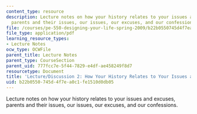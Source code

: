 ```yaml
---
content_type: resource
description: Lecture notes on how your history relates to your issues and excuses,
  parents and their issues, our issues, our excuses, and our confessions.
file: /courses/pe-550-designing-your-life-spring-2009/b22b0550745d4f7ea0c1fe1510d0db05_MITPE_550iap09_s09_lec02_iap07.pdf
file_type: application/pdf
learning_resource_types:
- Lecture Notes
ocw_type: OCWFile
parent_title: Lecture Notes
parent_type: CourseSection
parent_uid: 777fcc7e-5f44-7829-e4df-ae458249f8d7
resourcetype: Document
title: 'Lecture/Discussion 2: How Your History Relates to Your Issues and Excuses'
uid: b22b0550-745d-4f7e-a0c1-fe1510d0db05
---
```

Lecture notes on how your history relates to your issues and excuses, parents and their issues, our issues, our excuses, and our confessions.

